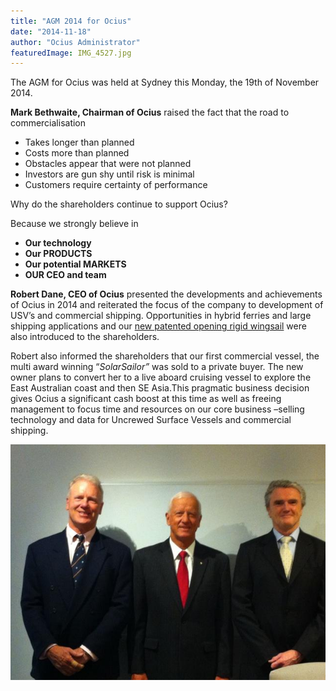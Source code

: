 ```yaml
---
title: "AGM 2014 for Ocius"
date: "2014-11-18"
author: "Ocius Administrator"
featuredImage: IMG_4527.jpg
---
```


The AGM for Ocius was held at Sydney this Monday, the 19th of November 2014.

**Mark Bethwaite, Chairman of Ocius** raised the fact that the road to commercialisation

*   Takes longer than planned
*   Costs more than planned
*   Obstacles appear that were not planned
*   Investors are gun shy until risk is minimal
*   Customers require certainty of performance

Why do the shareholders continue to support Ocius?

Because we strongly believe in

*   **Our technology**
*   **Our PRODUCTS**
*   **Our potential MARKETS**
*   **OUR CEO and team**

**Robert Dane, CEO of Ocius** presented the developments and achievements of Ocius in 2014 and reiterated the focus of the company to development of USV’s and commercial shipping. Opportunities in hybrid ferries and large shipping applications and our [new patented opening rigid wingsail](http://solarsailor.com/new-rigid-opening-wing/) were also introduced to the shareholders.

Robert also informed the shareholders that our first commercial vessel, the multi award winning “_SolarSailor”_ was sold to a private buyer. The new owner plans to convert her to a live aboard cruising vessel to explore the East Australian coast and then SE Asia.This pragmatic business decision gives Ocius a significant cash boost at this time as well as freeing management to focus time and resources on our core business –selling technology and data for Uncrewed Surface Vessels and commercial shipping.

![Photo : Scott Elice-Flint (L), Mark Bethwaite AM (C), Dr Robert Dane (R)](./IMG_4527.jpg)

